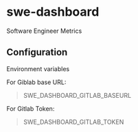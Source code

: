# swe-dashboard

Software Engineer Metrics

## Configuration

Environment variables

For Giblab base URL:
>SWE_DASHBOARD_GITLAB_BASEURL

For Gitlab Token:
>SWE_DASHBOARD_GITLAB_TOKEN